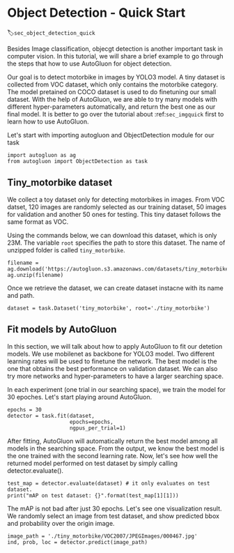 # Object Detection - Quick Start
:label:`sec_object_detection_quick`

Besides Image classification, objecgt detection is another important task in computer vision. In this tutorial, we will share a brief example to go through the steps that how to use AutoGluon for object detection.

Our goal is to detect motorbike in images by YOLO3 model. A tiny dataset is collected from VOC dataset, which only contains the motorbike category. The model pretained on COCO dataset is used to do finetuning our small dataset. With the help of AutoGluon, we are able to try many models with different hyper-parameters automatically, and return the best one as our final model. It is better to go over the tutorial about :ref:`sec_imgquick` first to learn how to use AutoGluon.

Let's start with importing autogluon and ObjectDetection module for our task 
```{.python .input}
import autogluon as ag
from autogluon import ObjectDetection as task
```

## Tiny_motorbike dataset
We collect a toy dataset only for detecting motorbikes in images. From VOC datset, 120 images are randomly selected as our training dataset, 50 images for validation and another 50 ones for testing. This tiny dataset follows the same format as VOC. 

Using the commands below, we can download this dataset, which is only 23M. The variable `root` specifies the path to store this dataset. The name of unzipped folder is called `tiny_motorbike`.

```{.python .input}
filename = ag.download('https://autogluon.s3.amazonaws.com/datasets/tiny_motorbike.zip')
ag.unzip(filename)
```

Once we retrieve the dataset, we can create dataset instacne with its name and path.
```{.python .input}
dataset = task.Dataset('tiny_motorbike', root='./tiny_motorbike')
```

## Fit models by AutoGluon
In this section, we will talk about how to apply AutoGluon to fit our detetion models. We use mobilenet as backbone for YOLO3 model. Two different learning rates will be used to finetune the network. The best model is the one that obtains the best performance on validation dataset. We can also try more networks and hyper-parameters to have a larger searching space. 

In each experiment (one trial in our searching space), we train the model for 30 epoches. Let's start playing around AutoGluon.  


```{.python .input}
epochs = 30
detector = task.fit(dataset,
                    epochs=epochs,
                    ngpus_per_trial=1)
```

After fitting, AutoGluon will automatically return the best model among all models in the searching space. From the output, we know the best model is the one trained with the second learning rate. Now, let's see how well the returned model performed on test dataset by simply calling detector.evaluate().

```{.python .input}
test_map = detector.evaluate(dataset) # it only evaluates on test dataset.
print("mAP on test dataset: {}".format(test_map[1][1]))
```

The mAP is not bad after just 30 epochs. Let's see one visualization result. We randomly select an image from test dataset, and show predicted bbox and probability over the origin image.  

```{.python .input}
image_path = './tiny_motorbike/VOC2007/JPEGImages/000467.jpg'
ind, prob, loc = detector.predict(image_path)
```
